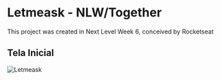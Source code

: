# Letmeask - NLW/Together

This project was created in Next Level Week 6, conceived by Rocketseat

## Tela Inicial

![Letmeask](rhttps://github.com/marcosferreira/letmeask/blob/master/src/assets/images/P%C3%A1gina%20inicial.png?raw=true "Letmeask")
